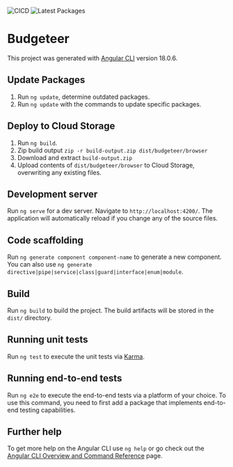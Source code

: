 ![CICD](https://github.com/dfar-io/budgeteer/actions/workflows/cicd.yml/badge.svg)
![Latest Packages](https://github.com/dfar-io/budgeteer/actions/workflows/check-updates.yml/badge.svg)

# Budgeteer

This project was generated with [Angular CLI](https://github.com/angular/angular-cli) version 18.0.6.

## Update Packages

1. Run `ng update`, determine outdated packages.
2. Run `ng update` with the commands to update specific packages.

## Deploy to Cloud Storage

1. Run `ng build`.
2. Zip build output `zip -r build-output.zip dist/budgeteer/browser`
3. Download and extract `build-output.zip`
2. Upload contents of `dist/budgeteer/browser` to Cloud Storage, overwriting any existing files.

## Development server

Run `ng serve` for a dev server. Navigate to `http://localhost:4200/`. The application will automatically reload if you change any of the source files.

## Code scaffolding

Run `ng generate component component-name` to generate a new component. You can also use `ng generate directive|pipe|service|class|guard|interface|enum|module`.

## Build

Run `ng build` to build the project. The build artifacts will be stored in the `dist/` directory.

## Running unit tests

Run `ng test` to execute the unit tests via [Karma](https://karma-runner.github.io).

## Running end-to-end tests

Run `ng e2e` to execute the end-to-end tests via a platform of your choice. To use this command, you need to first add a package that implements end-to-end testing capabilities.

## Further help

To get more help on the Angular CLI use `ng help` or go check out the [Angular CLI Overview and Command Reference](https://angular.dev/tools/cli) page.
